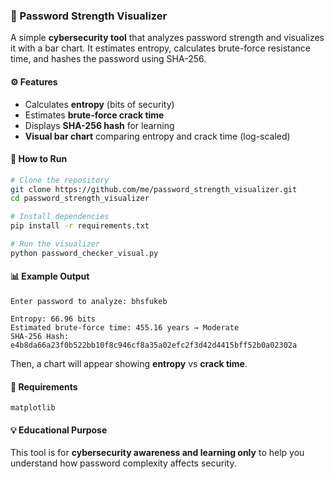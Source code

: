 ### 🧠 Password Strength Visualizer

A simple **cybersecurity  tool** that analyzes password strength and visualizes it with a bar chart.
It estimates entropy, calculates brute-force resistance time, and hashes the password using SHA-256.


#### ⚙️ Features

* Calculates **entropy** (bits of security)
* Estimates **brute-force crack time**
* Displays **SHA-256 hash** for learning
* **Visual bar chart** comparing entropy and crack time (log-scaled)


#### 🚀 How to Run

```bash
# Clone the repository
git clone https://github.com/me/password_strength_visualizer.git
cd password_strength_visualizer

# Install dependencies
pip install -r requirements.txt

# Run the visualizer
python password_checker_visual.py
```


#### 📊 Example Output

```
Enter password to analyze: bhsfukeb

Entropy: 66.96 bits
Estimated brute-force time: 455.16 years → Moderate
SHA-256 Hash: e4b8da66a23f0b522bb10f8c946cf8a35a02efc2f3d42d4415bff52b0a02302a
```

Then, a chart will appear showing **entropy** vs **crack time**.


#### 🧩 Requirements

```
matplotlib
```


#### 💡 Educational Purpose

This tool is for **cybersecurity awareness and learning only**  to help you understand how password complexity affects security.
